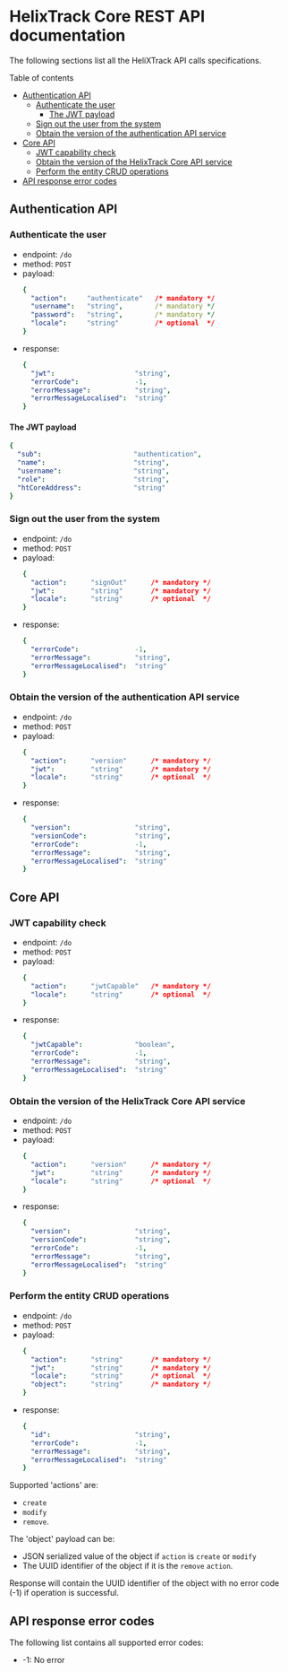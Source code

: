# HelixTrack Core REST API documentation

The following sections list all the HeliXTrack API calls specifications.

Table of contents

- [Authentication API](#Authentication-API)
  - [Authenticate the user](#Authenticate-the-user)
    - [The JWT payload](#The-JWT-payload)
  - [Sign out the user from the system](#Sign-out-the-user-from-the-system)
  - [Obtain the version of the authentication API service](#Obtain-the-version-of-the-authentication-API-service)
- [Core API](#Core-API)
  - [JWT capability check](#JWT-capability-check)
  - [Obtain the version of the HelixTrack Core API service](#Obtain-the-version-of-the-HelixTrack-Core-API-service)
  - [Perform the entity CRUD operations](#Perform-the-entity-CRUD-operations)
- [API response error codes](#API-response-error-codes)

## Authentication API

### Authenticate the user

- endpoint: `/do`
- method: `POST`
- payload: 
  ```yaml
  {
    "action":     "authenticate"   /* mandatory */
    "username":   "string",        /* mandatory */
    "password":   "string",        /* mandatory */
    "locale":     "string"         /* optional  */
  }
  ```
- response:
  ```yaml
  {
    "jwt":                    "string",
    "errorCode":              -1,
    "errorMessage":           "string",
    "errorMessageLocalised":  "string"
  }
  ```
  
#### The JWT payload

```yaml
{
  "sub":                       "authentication",
  "name":                      "string",
  "username":                  "string",
  "role":                      "string",
  "htCoreAddress":             "string"
}
```

### Sign out the user from the system

- endpoint: `/do`
- method: `POST`
- payload:
  ```yaml
  {
    "action":      "signOut"      /* mandatory */
    "jwt":         "string"       /* mandatory */
    "locale":      "string"       /* optional  */
  }
  ```
- response:
  ```yaml
  {
    "errorCode":              -1,
    "errorMessage":           "string",
    "errorMessageLocalised":  "string"
  }
  ```

### Obtain the version of the authentication API service

- endpoint: `/do`
- method: `POST`
- payload:
  ```yaml
  {
    "action":      "version"      /* mandatory */
    "jwt":         "string"       /* mandatory */
    "locale":      "string"       /* optional  */
  }
  ```
- response:
  ```yaml
  {
    "version":                "string",
    "versionCode":            "string",
    "errorCode":              -1,
    "errorMessage":           "string",
    "errorMessageLocalised":  "string"
  }
  ```

## Core API

### JWT capability check

- endpoint: `/do`
- method: `POST`
- payload:
  ```yaml
  {
    "action":      "jwtCapable"   /* mandatory */
    "locale":      "string"       /* optional  */
  }
  ```
- response:
  ```yaml
  {
    "jwtCapable":             "boolean",
    "errorCode":              -1,
    "errorMessage":           "string",
    "errorMessageLocalised":  "string"
  }
  ```

### Obtain the version of the HelixTrack Core API service

- endpoint: `/do`
- method: `POST`
- payload:
  ```yaml
  {
    "action":      "version"      /* mandatory */
    "jwt":         "string"       /* mandatory */
    "locale":      "string"       /* optional  */
  }
  ```
- response:
  ```yaml
  {
    "version":                "string",
    "versionCode":            "string",
    "errorCode":              -1,
    "errorMessage":           "string",
    "errorMessageLocalised":  "string"
  }
  ```

### Perform the entity CRUD operations

- endpoint: `/do`
- method: `POST`
- payload:
  ```yaml
  {
    "action":      "string"       /* mandatory */
    "jwt":         "string"       /* mandatory */
    "locale":      "string"       /* optional  */
    "object":      "string"       /* mandatory */
  }
  ```
- response:
  ```yaml
  {
    "id":                     "string",
    "errorCode":              -1,
    "errorMessage":           "string",
    "errorMessageLocalised":  "string"
  }
  ```
  
Supported 'actions' are:

- `create`
- `modify`
- `remove`.

The 'object' payload can be:

- JSON serialized value of the object if `action` is `create` or `modify`
- The UUID identifier of the object if it is the `remove` `action`.

Response will contain the UUID identifier of the object with no error code (-1) 
if operation is successful.

## API response error codes

The following list contains all supported error codes:

- -1: No error